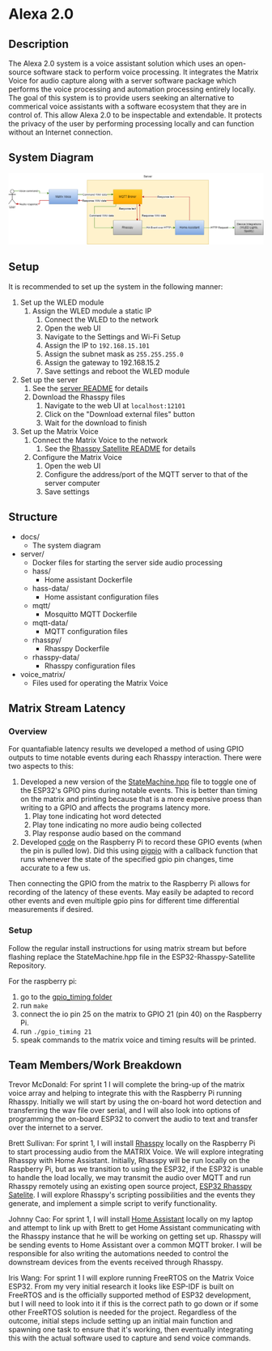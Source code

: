 # Alexa 2.0

## Description

The Alexa 2.0 system is a voice assistant solution which uses an open-source software
stack to perform voice processing. It integrates the Matrix Voice for audio capture
along with a server software package which performs the voice processing and automation
processing entirely locally. The goal of this system is to provide users seeking an
alternative to commerical voice assistants with a software ecosystem that they are in
control of. This allow Alexa 2.0 to be inspectable and extendable. It protects the
privacy of the user by performing processing locally and can function without an
Internet connection.

## System Diagram

![System Diagram](./docs/system_diagram.png)

## Setup

It is recommended to set up the system in the following manner:

1. Set up the WLED module
    1. Assign the WLED module a static IP
        1. Connect the WLED to the network
        2. Open the web UI
        3. Navigate to the Settings and Wi-Fi Setup
        4. Assign the IP to `192.168.15.101`
        5. Assign the subnet mask as `255.255.255.0`
        6. Assign the gateway to 192.168.15.2
        7. Save settings and reboot the WLED module
2. Set up the server
    1. See the [server README](https://github.com/neu-ece-4534-sp23/sp23-prj-voice-home-automation/blob/main/server/README.md#usage)
    for details
    2. Download the Rhasspy files
        1. Navigate to the web UI at `localhost:12101`
        2. Click on the "Download external files" button
        3. Wait for the download to finish
3. Set up the Matrix Voice
    1. Connect the Matrix Voice to the network
        1. See the [Rhasspy Satellite README](https://github.com/Romkabouter/ESP32-Rhasspy-Satellite/blob/master/matrixvoice.md)
        for details
    2. Configure the Matrix Voice
        1. Open the web UI
        2. Configure the address/port of the MQTT server to that of the server computer
        3. Save settings

## Structure

* docs/
    * The system diagram
* server/
    * Docker files for starting the server side audio processing
    * hass/
        * Home assistant Dockerfile
    * hass-data/
        * Home assistant configuration files
    * mqtt/
        * Mosquitto MQTT Dockerfile
    * mqtt-data/
        * MQTT configuration files
    * rhasspy/
        * Rhasspy Dockerfile
    * rhasspy-data/
        * Rhasspy configuration files
* voice_matrix/
    * Files used for operating the Matrix Voice

## Matrix Stream Latency

### Overview

For quantafiable latency results we developed a method of using GPIO outputs to time notable events during each Rhasspy interaction. There were two aspects to this:
1. Developed a new version of the [StateMachine.hpp](./voice_matrix/raspberry_pi_integration/gpio_timing/StateMachine.hpp) file to toggle one of the ESP32's GPIO pins during notable events. This is better than timing on the matrix and printing because that is a more expensive proess than writing to a GPIO and affects the programs latency more.
    1. Play tone indicating hot word detected
    2. Play tone indicating no more audio being collected
    3. Play response audio based on the command
2. Developed [code](./voice_matrix/raspberry_pi_integration/gpio_timing/gpio_timing.c) on the Raspberry Pi to record these GPIO events (when the pin is pulled low). Did this using [pigpio](https://abyz.me.uk/rpi/pigpio/) with a callback function that runs whenever the state of the specified gpio pin changes, time accurate to a few us. 

Then connecting the GPIO from the matrix to the Raspberry Pi allows for recording of the latency of these events. May easily be adapted to record other events and even multiple gpio pins for different time differential measurements if desired.

### Setup
Follow the regular install instructions for using matrix stream but before flashing replace the StateMachine.hpp file in the ESP32-Rhasspy-Satellite Repository.

For the raspberry pi:
1. go to the [gpio_timing folder](./voice_matrix/raspberry_pi_integration/gpio_timing/)
2. run `make`
3. connect the io pin 25 on the matrix to GPIO 21 (pin 40) on the Raspberry Pi.
4. run `./gpio_timing 21`
5. speak commands to the matrix voice and timing results will be printed.

## Team Members/Work Breakdown

Trevor McDonald: For sprint 1 I will complete the bring-up of the matrix voice array and helping to integrate this with the Raspberry Pi running Rhasspy. Initially we will start by using the on-board hot word detection and transferring the wav file over serial, and I will also look into options of programming the on-board ESP32 to convert the audio to text and transfer over the internet to a server. 

Brett Sullivan: For sprint 1, I will install [Rhasspy](https://rhasspy.readthedocs.io/en/latest/) locally on the Raspberry Pi to start processing audio from the MATRIX Voice. We will explore integrating Rhasspy with Home Assistant. Initially, Rhasspy will be run locally on the Raspberry Pi, but as we transition to using the ESP32, if the ESP32 is unable to handle the load locally, we may transmit the audio over MQTT and run Rhasspy remotely using an existing open source project, [ESP32 Rhasspy Satelite](https://github.com/Romkabouter/ESP32-Rhasspy-Satellite). I will explore Rhasspy's scripting possibilities and the events they generate, and implement a simple script to verify functionality.

Johnny Cao: For sprint 1, I will install [Home Assistant](https://www.home-assistant.io/) locally on my laptop and attempt to link up with Brett to get Home Assistant communicating with the Rhasspy instance that he will be working on getting set up. Rhasspy will be sending events to Home Assistant over a common MQTT broker. I will be responsible for also writing the automations needed to control the downstream devices from the events received through Rhasspy.

Iris Wang: For sprint 1 I will explore running FreeRTOS on the Matrix Voice ESP32. From my very initial research it looks like ESP-IDF is built on FreeRTOS and is the officially supported method of ESP32 development, but I will need to look into it if this is the correct path to go down or if some other FreeRTOS solution is needed for the project. Regardless of the outcome, initial steps include setting up an initial main function and spawning one task to ensure that it's working, then eventually integrating this with the actual software used to capture and send voice commands.

